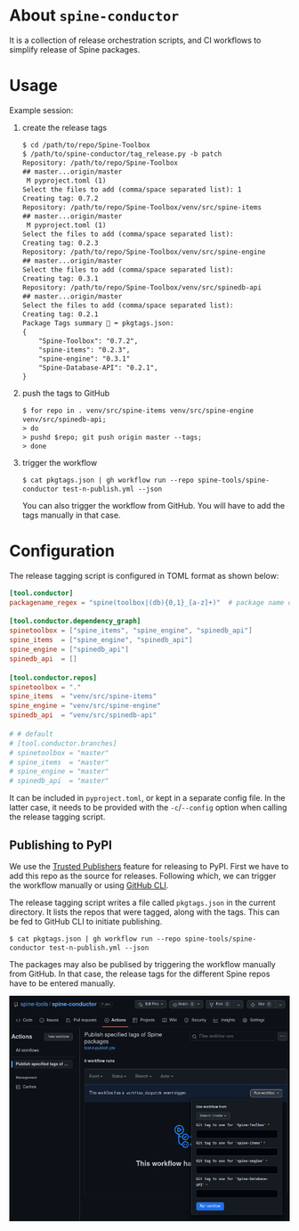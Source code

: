 # About `spine-conductor`

It is a collection of release orchestration scripts, and CI workflows
to simplify release of Spine packages.

# Usage

Example session:
1. create the release tags
   ```shell
   $ cd /path/to/repo/Spine-Toolbox
   $ /path/to/spine-conductor/tag_release.py -b patch
   Repository: /path/to/repo/Spine-Toolbox
   ## master...origin/master
    M pyproject.toml (1)
   Select the files to add (comma/space separated list): 1
   Creating tag: 0.7.2
   Repository: /path/to/repo/Spine-Toolbox/venv/src/spine-items
   ## master...origin/master
    M pyproject.toml (1)
   Select the files to add (comma/space separated list):
   Creating tag: 0.2.3
   Repository: /path/to/repo/Spine-Toolbox/venv/src/spine-engine
   ## master...origin/master
   Select the files to add (comma/space separated list):
   Creating tag: 0.3.1
   Repository: /path/to/repo/Spine-Toolbox/venv/src/spinedb-api
   ## master...origin/master
   Select the files to add (comma/space separated list):
   Creating tag: 0.2.1
   Package Tags summary 💾 ➡ pkgtags.json:
   {
       "Spine-Toolbox": "0.7.2",
       "spine-items": "0.2.3",
       "spine-engine": "0.3.1"
       "Spine-Database-API": "0.2.1",
   }
   ```
2. push the tags to GitHub
   ```shell
   $ for repo in . venv/src/spine-items venv/src/spine-engine venv/src/spinedb-api;
   > do 
   > pushd $repo; git push origin master --tags;
   > done
   ```
3. trigger the workflow
   ```shell
   $ cat pkgtags.json | gh workflow run --repo spine-tools/spine-conductor test-n-publish.yml --json
   ```

   You can also trigger the workflow from GitHub.  You will have to
   add the tags manually in that case.

# Configuration

The release tagging script is configured in TOML format as shown below:
```toml
[tool.conductor]
packagename_regex = "spine(toolbox|(db){0,1}_[a-z]+)"  # package name on PyPI

[tool.conductor.dependency_graph]
spinetoolbox = ["spine_items", "spine_engine", "spinedb_api"]
spine_items  = ["spine_engine", "spinedb_api"]
spine_engine = ["spinedb_api"]
spinedb_api  = []

[tool.conductor.repos]
spinetoolbox = "."
spine_items  = "venv/src/spine-items"
spine_engine = "venv/src/spine-engine"
spinedb_api  = "venv/src/spinedb-api" 

# # default
# [tool.conductor.branches]
# spinetoolbox = "master"
# spine_items  = "master"
# spine_engine = "master"
# spinedb_api  = "master"
```

It can be included in `pyproject.toml`, or kept in a separate config
file.  In the latter case, it needs to be provided with the
`-c`/`--config` option when calling the release tagging script.

## Publishing to PyPI

We use the [Trusted
Publishers](https://docs.pypi.org/trusted-publishers/) feature for
releasing to PyPI.  First we have to add this repo as the source for
releases.  Following which, we can trigger the workflow manually or
using [GitHub CLI](https://cli.github.com/).

The release tagging script writes a file called `pkgtags.json` in the
current directory.  It lists the repos that were tagged, along with
the tags.  This can be fed to GitHub CLI to initiate publishing.
```shell
$ cat pkgtags.json | gh workflow run --repo spine-tools/spine-conductor test-n-publish.yml --json
```

The packages may also be publised by triggering the workflow manually
from GitHub.  In that case, the release tags for the different Spine
repos have to be entered manually.

![Screenshot of the GH UI to do manual dispatch](./gh-workflow-dispatch.png "Manual dispatch menu on GH Actions")
